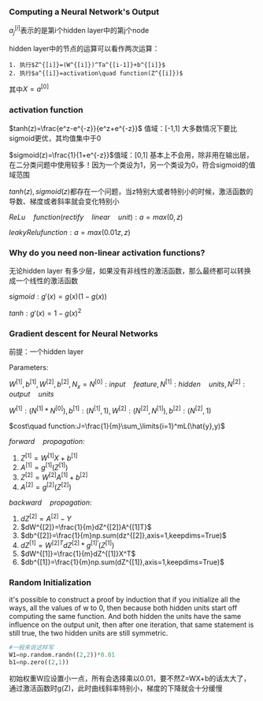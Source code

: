### Computing a Neural Network's Output

$a^{[i]}_j$表示的是第i个hidden layer中的第j个node

hidden layer中的节点的运算可以看作两次运算：

	1. 执行$Z^{[i]}=(W^{[i]})^Ta^{[i-1]}+b^{[i]}$
 	2. 执行$a^{[i]}=activation\quad function(Z^{[i]})$

其中$X=a^{[0]}$

### activation function

$tanh(z)=\frac{e^z-e^{-z}}{e^z+e^{-z}}$  值域：[-1,1] 大多数情况下要比sigmoid更优，其均值集中于0

$sigmoid(z)=\frac{1}{1+e^{-z}}$值域：[0,1] 基本上不会用，除非用在输出层，在二分类问题中使用较多！因为一个类设为1，另一个类设为0，符合sigmoid的值域范围

$tanh(z),sigmoid(z)$都存在一个问题，当z特别大或者特别小的时候，激活函数的导数、梯度或者斜率就会变化特别小

$ReLu\quad function(rectify\quad linear\quad unit):a=max(0,z)$

$leaky Relu function:a=max(0.01z,z)$

### Why do you need non-linear activation functions?

无论hidden layer 有多少层，如果没有非线性的激活函数，那么最终都可以转换成一个线性的激活函数



$sigmoid:g'(x)=g(x)(1-g(x))$

$tanh:g'(x)=1-g(x)^2$

### Gradient descent for Neural Networks

前提：一个hidden layer

Parameters: 

$W^{[1]},b^{[1]},W^{[2]},b^{[2]},N_x=N^{[0]}:input\quad feature,N^{[1]}: hidden \quad units,N^{[2]}:output \quad units$

$W^{[1]}:(N^{[1]}*N^{[0]}),b^{[1]}:(N^{[1]},1),W^{[2]}:(N^{[2]},N^{[1]}),b^{[2]}:(N^{[2]},1)$

$cost\quad function:J=\frac{1}{m}\sum_\limits{i=1}^mL(\hat{y},y)$

$forward\quad propagation:$

1. $Z^{[1]}=W^{[1]}X+b^{[1]}$
2. $A^{[1]}=g^{[1]}(Z^{[1]})$
3. $Z^{[2]}=W^{[2]}A^{[1]}+b^{[2]}$
4. $A^{[2]}=g^{[2]}(Z^{[2]})$

$backward\quad propagation:$

1. $dZ^{[2]}=A^{[2]}-Y$
2. $dW^{[2]}=\frac{1}{m}dZ^{[2]}A^{[1]T}$
3. $db^{[2]}=\frac{1}{m}np.sum(dz^{[2]},axis=1,keepdims=True)$
4. $dZ^{[1]}=W^{[2]T}dZ^{[2]}* g^{[1]'}(Z^{[1]})$
5. $dW^{[1]}=\frac{1}{m}dZ^{[1]}X^T$
6. $db^{[1]}=\frac{1}{m}np.sum(dZ^{[1]},axis=1,keepdims=True)$

### Random Initialization

it's possible to construct a proof by induction that if you initialize all the ways, all the values of w to 0, then because both hidden units start off computing the same function. And both hidden the units have the same influence on the output unit, then after one iteration, that same statement is still true, the two hidden units are still symmetric.

```python
#一般来说这样写
W1=np.random.randn((2,2))*0.01
b1=np.zero((2,1))
```

初始权重W应设置小一点，所有会选择乘以0.01，要不然Z=WX+b的话太大了，通过激活函数时g(Z)，此时曲线斜率特别小，梯度的下降就会十分缓慢